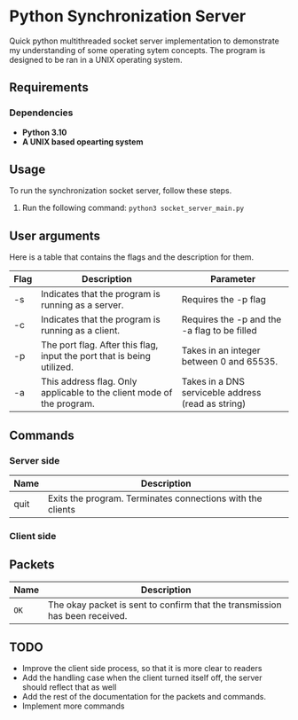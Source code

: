 # Python Synchronization Server

Quick python multithreaded socket server implementation to demonstrate my understanding of some operating sytem concepts. The program is designed to be ran in a UNIX operating system.

## Requirements

### Dependencies

- **Python 3.10**
- **A UNIX based opearting system**

## Usage

To run the synchronization socket server, follow these steps.

1. Run the following command: `python3 socket_server_main.py`

## User arguments

Here is a table that contains the flags and the description for them.

| Flag | Description | Parameter |
| --- | --- | --- |
| -s | Indicates that the program is running as a server. | Requires the -p flag |
| -c | Indicates that the program is running as a client. | Requires the -p and the -a flag to be filled|
| -p | The port flag. After this flag, input the port that is being utilized. | Takes in an integer between 0 and 65535. |
| -a | This address flag. Only applicable to the client mode of the program. | Takes in a DNS serviceble address (read as string) |

## Commands

### Server side

| Name | Description |
| --- | --- |
| quit | Exits the program. Terminates connections with the clients |

### Client side

## Packets

| Name | Description |
| --- | --- |
| `OK` | The okay packet is sent to confirm that the transmission has been received. |


## TODO

- Improve the client side process, so that it is more clear to readers
- Add the handling case when the client turned itself off, the server should reflect that as well
- Add the rest of the documentation for the packets and commands.
- Implement more commands
